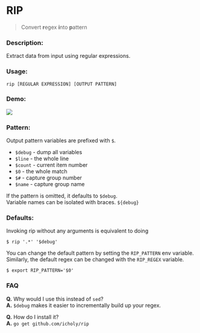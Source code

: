 # RIP

> Convert **r**egex **i**nto **p**attern

### Description:

Extract data from input using regular expressions.

### Usage:
```
rip [REGULAR EXPRESSION] [OUTPUT PATTERN]
```

### Demo:

![](http://i.imgur.com/YaBAlRQ.gif)

### Pattern:

Output pattern variables are prefixed with `$`.

* `$debug` - dump all variables
* `$line` - the whole line
* `$count` - current item number
* `$0` - the whole match
* `$#` - capture group number
* `$name` - capture group name

If the pattern is omitted, it defaults to `$debug`.  
Variable names can be isolated with braces. `${debug}`

### Defaults:

Invoking rip without any arguments is equivalent to doing

```
$ rip '.*' '$debug'
```

You can change the default pattern by setting the `RIP_PATTERN` env variable.
Similarly, the default regex can be changed with the `RIP_REGEX` variable.


```
$ export RIP_PATTERN='$0'
```

### FAQ

**Q.** Why would I use this instead of `sed`?  
**A.** `$debug` makes it easier to incrementally build up your regex.

**Q.** How do I install it?  
**A.** `go get github.com/icholy/rip`
